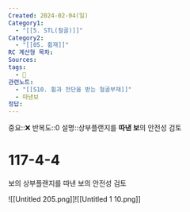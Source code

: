 ```yaml
---
Created: 2024-02-04(일)
Category1:
  - "[[5. STL(철골)]]"
Category2:
  - "[[05. 휨재]]"
RC 계산형 목차: 
Sources: 
tags:
  - 🧮
관련노트:
  - "[[S10. 휨과 전단을 받는 철골부재]]"
  - 따낸보
정답:
---
```


중요::❌
반복도::0
설명::상부플랜지를 **따낸 보**의 안전성 검토
#  117-4-4


보의 상부플랜지를 따낸 보의 안전성 검토

![[Untitled 205.png]]![[Untitled 1 10.png]]

